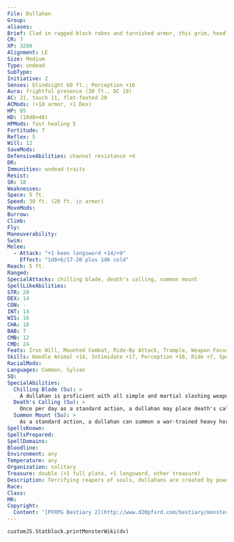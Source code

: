 ```yaml
---
File: Dullahan
Group: 
aliases: 
Brief: Clad in ragged black robes and tarnished armor, this grim, headless rider is surrounded by an aura of menace.
CR: 7
XP: 3200
Alignment: LE
Size: Medium
Type: undead
SubType: 
Initiative: 2
Senses: blindsight 60 ft.; Perception +16
Aura: frightful presence (30 ft., DC 19)
AC: 21, touch 11, flat-footed 20
ACMods: (+10 armor, +1 Dex)
HP: 85
HD: (10d8+40)
HPMods: fast healing 5
Fortitude: 7
Reflex: 5
Will: 12
SaveMods: 
DefensiveAbilities: channel resistance +4
DR: 
Immunities: undead traits
Resist: 
SR: 18
Weaknesses: 
Space: 5 ft.
Speed: 30 ft. (20 ft. in armor)
MoveMods: 
Burrow: 
Climb: 
Fly: 
Maneuverability: 
Swim: 
Melee: 
  - Attack: "+1 keen longsword +14/+9"
    Effect: "1d8+6/17-20 plus 1d6 cold"
Reach: 5 ft.
Ranged: 
SpecialAttacks: chilling blade, death's calling, summon mount
SpellLikeAbilities: 
STR: 20
DEX: 14
CON: -
INT: 14
WIS: 16
CHA: 18
BAB: 7
CMB: 12
CMD: 24
Feats: Iron Will, Mounted Combat, Ride-By Attack, Trample, Weapon Focus (longsword)
Skills: Handle Animal +14, Intimidate +17, Perception +16, Ride +7, Spellcraft +15, Stealth +10
RacialMods: 
Languages: Common, Sylvan
SQ: 
SpecialAbilities:
  Chilling Blade (Su): >
    A dullahan is proficient with all simple and martial slashing weapons. When it wields a slashing weapon, the blade inflicts +1d6 cold damage and gains the keen weapon property.
  Death's Calling (Su): >
    Once per day as a standard action, a dullahan may place death's calling on a target within 60 feet (DC 22 Fortitude negates). If the dullahan knows and speaks the target's name, the target takes a -2 penalty on the save. If the victim fails the save, he becomes staggered for 1d6 rounds. For the next 24 hours (or until the dullahan is slain), all critical hits against the victim automatically confirm.  Finally, the victim automatically fails all Constitution checks to stabilize while dying. This is a mind-affecting curse effect.  The save DC is Charisma-based.
  Summon Mount (Su): >
    As a standard action, a dullahan can summon a war-trained heavy horse with the fiendish creature simple template. This horse remains until it is slain or the dullahan dismisses it. He can only have one such horse in his service at a time.
SpellsKnown: 
SpellsPrepared: 
SpellDomains: 
Bloodline: 
Environment: any
Temperature: any
Organization: solitary
Treasure: double (+1 full plate, +1 longsword, other treasure)
Description: Terrifying reapers of souls, dullahans are created by powerful fiends from the souls of particularly cruel generals, watch-captains, or other military commanders.  Sent back from the pits of Hell to sow terror and harvest new souls, dullahans return to the towns or villages they lived in as mortals. While their favored victims are evil men and women (or their living descendants) whose souls are destined for Hell, the dullahans have no qualms about adding innocents to their lists of victims.  Legends tell of powerful dullahans who can summon not just a single fiendish mount, but an entire carriage pulled by six powerful ebony horses. Known as a "Coach of the Silent," these powerful undead are CR 14 with 20 Hit Dice, the advanced creature simple template, and the ability to cast trap the soul on those who fail to resist their death's calling. These souls take seats in the coach, where they languish forever-or at least until the dullahan himself is slain.
Race: 
Class: 
MR: 
Copyright:
  Content: '[PFRPG Bestiary 2](http://www.d20pfsrd.com/bestiary/monster-listings/undead/dullahan)'
---
```

```dataviewjs
customJS.Statblock.printMonsterWiki(dv)
```
